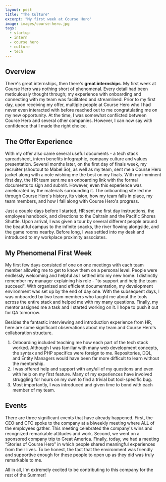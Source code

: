 ```yaml
---
layout: post
title: "The Culture"
excerpt: "My first week at Course Hero"
image: images/course-hero.jpg
tags: 
  - startup
  - intern
  - course hero
  - culture
  - tech
---
```


## Overview

There's great internships, then there's **great internships**. My first week at Course Hero was nothing short of phenomenal.
Every detail had been meticulously thought through; my experience with onboarding and connecting with my team was 
facilitated and streamlined. Prior to my first day, upon receiving my offer, multiple people at Course Hero who I had never
even interacted with before reached out to me congratulating me on my new opportunity. At the time, I was somewhat
conflicted between Course Hero and several other companies. However, I can now say
with confidence that I made the right choice. 

## The Offer Experience

With my offer also came several useful documents - a tech stack spreadsheet, intern benefits infographic, 
company culture and values presentation. Several months later, on the first day of finals week, my recruiter (shoutout to Mabel So), as well as
my team, sent me a Course Hero jacket along with a note wishing me the best on my finals. With my imminent first day,
the HR team sent me an onboarding link with the formal documents to sign and submit. However, even this
experience was ameliorated by the materials surrounding it. The onboarding site led me through
Course Hero's history, its vision, how my team falls in place, my team members, and how I fall along with Course
Hero's progress. 

Just a couple days before I started, HR sent me first day instructions, the employee handbook, and directions
to the Caltrain and the Pacific Shores Shuttle. Upon arrival, I was given a tour by several different people around
the beautiful campus to the infinite snacks, the river flowing alongside, and the game rooms nearby. Before long,
I was settled into my desk and introduced to my workplace proximity associates. 

## My Phenomenal First Week

My first few days consisted of one on one meetings with each team member allowing me to get to know them on a personal
level. People were endlessly welcoming and helpful as I settled into my new home. I distinctly remember my manager
explaining his role - "to support and help the team succeed". With organized and efficient
documentation, my development environment was set up by the end of day one. With the subsequent days, I was onboarded
by two team members who taught me about the tools across the entire stack and helped me with my many questions. Finally,
my mentor assigned me a task and I started working on it. I hope to push it out for QA tomorrow. 

Besides the fantastic interviewing and introduction experience from HR, here are some significant observations about
my team and Course Hero's collaboration structure. 

  1. Onboarding included teaching me how each part of the tech stack worked. Although I was familiar with many
  web development concepts, the syntax and PHP specifics were foreign to me. Repositories, DQL, and Entity Managers
  would have been far more difficult to learn without the mentorship. 
  2. I was offered help and support with any/all of my questions and even with help on my first feature. Many
  of my experiences have involved struggling for hours on my own to find a trivial but tool-specific bug. 
  3. Most importantly, I was introduced and given time to bond with each member of my team. 

## Events

There are three significant events that have already happened. First, the CEO and CFO spoke to the company at a
biweekly meeting where ALL of the employees gather. This meeting celebrated the company's wins and recognized
remarkable attitudes and work. Second, we went on a sponsored company trip to Great America. Finally, today, 
we had a meeting "Stories of Course Hero" in which people shared meaningful experiences from their lives. To be honest,
the fact that the environment was friendly and supportive enough for these people to open up as they did was
truly remarkable to me.

All in all, I'm extremely excited to be contributing to this company for the rest of the Summer! 
